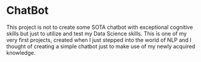 # ChatBot
This project is not to create some SOTA chatbot with exceptional cognitive skills but just to utilize and test my Data Science skills. This is one of my very first projects, created  when I just stepped into the world of NLP and I thought of creating a simple chatbot just to make use of my newly acquired knowledge.
